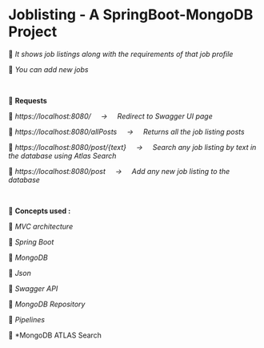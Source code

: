 # Joblisting - A SpringBoot-MongoDB Project

🍁 *It shows job listings along with the requirements of that job profile*
>
🍁 *You can add new jobs*

<br/>

🔴 **Requests**
>
🍁 *https://localhost:8080/ &nbsp; &nbsp; ->  &nbsp; &nbsp; Redirect to Swagger UI page*
>
🍁 *https://localhost:8080/allPosts &nbsp; &nbsp; ->  &nbsp; &nbsp; Returns all the job listing posts*
>
🍁 *https://localhost:8080/post/{text} &nbsp; &nbsp; ->  &nbsp; &nbsp; Search any job listing by text in the database using Atlas Search*
>
🍁 *https://localhost:8080/post &nbsp; &nbsp; ->  &nbsp; &nbsp; Add any new job listing to the database*

<br/>

🔴 **Concepts used :** 
>
🍁 *MVC architecture*
>
🍁 *Spring Boot*
>
🍁 *MongoDB*
>
🍁 *Json*
>
🍁 *Swagger API*
>
🍁 *MongoDB Repository*
>
🍁 *Pipelines*
>
🍁 *MongoDB ATLAS Search


